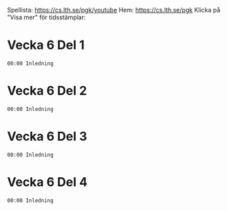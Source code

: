Spellista: https://cs.lth.se/pgk/youtube 
Hem: https://cs.lth.se/pgk
Klicka på "Visa mer" för tidsstämplar:

# Vecka 6 Del 1
```
00:00 Inledning
```

# Vecka 6 Del 2
```
00:00 Inledning
```

# Vecka 6 Del 3
```
00:00 Inledning
```

# Vecka 6 Del 4
```
00:00 Inledning
```

